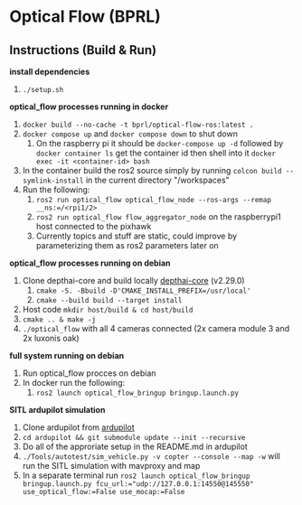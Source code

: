 # Optical Flow (BPRL)

## Instructions (Build & Run)
**install dependencies**
1. ```./setup.sh```

**optical_flow processes running in docker**
1. ```docker build --no-cache -t bprl/optical-flow-ros:latest .```
1. ```docker compose up``` and ```docker compose down``` to shut down
    1. On the raspberry pi it should be ```docker-compose up -d``` followed by ```docker container ls``` get the container id then shell into it ```docker exec -it <container-id> bash```
1. In the container build the ros2 source simply by running ```colcon build --symlink-install``` in the current directory "/workspaces"
1. Run the following:
    1. ```ros2 run optical_flow optical_flow_node --ros-args --remap __ns:=/<rpi1/2>```
    1. ```ros2 run optical_flow flow_aggregator_node``` on the raspberrypi1 host connected to the pixhawk
    1. Currently topics and stuff are static, could improve by parameterizing them as ros2 parameters later on

**optical_flow processes running on debian**
1. Clone depthai-core and build locally [depthai-core](https://github.com/luxonis/depthai-core/tree/main) (v2.29.0)
    1. ```cmake -S. -Bbuild -D'CMAKE_INSTALL_PREFIX=/usr/local'```
    1. ```cmake --build build --target install```
1. Host code ```mkdir host/build & cd host/build```
1. ```cmake .. & make -j```
1. ```./optical_flow``` with all 4 cameras connected (2x camera module 3 and 2x luxonis oak)

**full system running on debian**
1. Run optical_flow procces on debian
1. In docker run the following:
    1. ```ros2 launch optical_flow_bringup bringup.launch.py```

**SITL ardupilot simulation**
1. Clone ardupilot from [ardupilot](https://github.com/ArduPilot/ardupilot)
1. ```cd ardupilot && git submodule update --init --recursive``` 
1. Do all of the approriate setup in the README.md in ardupilot
1. ```./Tools/autotest/sim_vehicle.py -v copter --console --map -w``` will run the SITL simulation with mavproxy and map
1. In a separate terminal run ```ros2 launch optical_flow_bringup bringup.launch.py fcu_url:="udp://127.0.0.1:14550@145550" use_optical_flow:=False use_mocap:=False```
